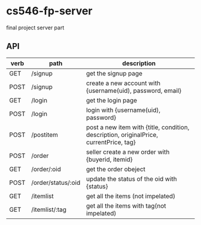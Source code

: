 # cs546-fp-server
final project server part


## API

| verb | path | description |
|------|------|-------------|
| GET  | /signup | get the signup page |
| POST | /signup | create a new account with {username(uid), password, email} |
| GET  | /login  | get the login page |
| POST | /login  | login with {username(uid), password}|
| POST | /postitem | post a new item with {title, condition, description, originalPrice, currentPrice, tag} |
| POST | /order  | seller create a new order with {buyerid, itemid} |
| GET  | /order/:oid | get the order obeject |
| POST | /order/status/:oid | update the status of the oid with {status} |
| GET  | /itemlist | get all the items (not impelated) |
| GET  | /itemlist/:tag | get all the items with tag(not impelated) |